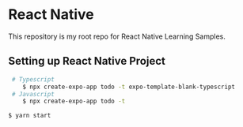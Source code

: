 # React Native
This repository is my root repo for React Native Learning Samples. 


## Setting up React Native Project

```bash
 # Typescript 
    $ npx create-expo-app todo -t expo-template-blank-typescript
 # Javascript
    $ npx create-expo-app todo -t

```
    $ yarn start
